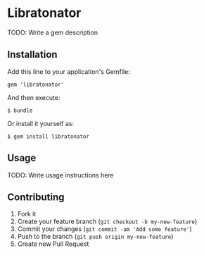 # Libratonator

TODO: Write a gem description

## Installation

Add this line to your application's Gemfile:

    gem 'libratonator'

And then execute:

    $ bundle

Or install it yourself as:

    $ gem install libratonator

## Usage

TODO: Write usage instructions here

## Contributing

1. Fork it
2. Create your feature branch (`git checkout -b my-new-feature`)
3. Commit your changes (`git commit -am 'Add some feature'`)
4. Push to the branch (`git push origin my-new-feature`)
5. Create new Pull Request
